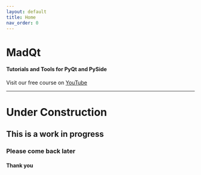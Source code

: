 ```yaml
---
layout: default
title: Home
nav_order: 0
---
```


# MadQt
#### Tutorials and Tools for PyQt and PySide

Visit our free course on [YouTube](https://youtube.com/playlist?list=PLuvCsqbtUSFAEmez6Tuyi2KitVcS4fLWX)

***

# Under Construction
## This is a work in progress
### Please come back later
#### Thank you

